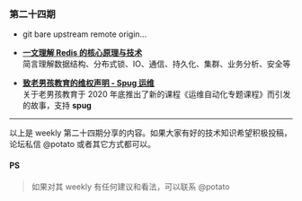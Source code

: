 ### 第二十四期

- git bare upstream remote origin...

- **[一文理解 Redis 的核心原理与技术](https://mp.weixin.qq.com/s/KatblKpeHzuC0ee0rP38Lg)**  
简言理解数据结构、分布式锁、IO、通信、持久化、集群、业务分析、安全等

- **[致老男孩教育的维权声明 - Spug 运维](https://www.v2ex.com/t/766745#reply4)**  
关于老男孩教育于 2020 年底推出了新的课程《运维自动化专题课程》而引发的故事，支持 **spug**
--- 

以上是 weekly 第二十四期分享的内容。如果大家有好的技术知识希望积极投稿，论坛私信 @potato 或者其它方式都可以。

#### PS
>如果对其 weekly 有任何建议和看法，可以联系 @potato